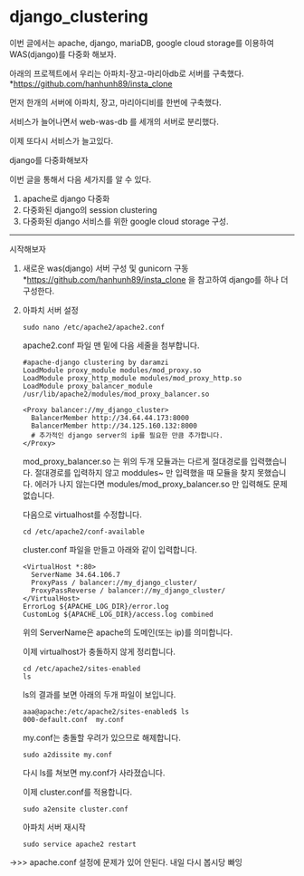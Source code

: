# django_clustering
이번 글에서는
apache, django, mariaDB, google cloud storage를 이용하여 WAS(django)를 다중화 해보자.

아래의 프로젝트에서 우리는 아파치-장고-마리아db로 서버를 구축했다.
*https://github.com/hanhunh89/insta_clone

먼저 한개의 서버에 아파치, 장고, 마리아디비를 한번에 구축했다.

서비스가 늘어나면서 web-was-db 를 세개의 서버로 분리했다.

이제 또다시 서비스가 늘고있다. 

django를 다중화해보자

이번 글을 통해서 다음 세가지를 알 수 있다. 
1. apache로 django 다중화
2. 다중화된 django의 session clustering
3. 다중화된 django 서비스를 위한 google cloud storage 구성.

------------------
시작해보자

1. 새로운 was(django) 서버 구성 및 gunicorn 구동
   *https://github.com/hanhunh89/insta_clone 을 참고하여 django를 하나 더 구성한다.

2. 아파치 서버 설정
   ```
   sudo nano /etc/apache2/apache2.conf
   ```
   apache2.conf 파일 맨 밑에 다음 세줄을 첨부합니다.
   ```
   #apache-django clustering by daramzi
   LoadModule proxy_module modules/mod_proxy.so
   LoadModule proxy_http_module modules/mod_proxy_http.so
   LoadModule proxy_balancer_module /usr/lib/apache2/modules/mod_proxy_balancer.so

   <Proxy balancer://my_django_cluster>
     BalancerMember http://34.64.44.173:8000
     BalancerMember http://34.125.160.132:8000
     # 추가적인 django server의 ip를 필요한 만큼 추가합니다.
   </Proxy>
   ```
   mod_proxy_balancer.so 는 위의 두개 모듈과는 다르게 절대경로를 입력했습니다.
   절대경로를 입력하지 않고 moddules~ 만 입력했을 때 모듈을 찾지 못했습니다.
   에러가 나지 않는다면 modules/mod_proxy_balancer.so 만 입력해도 문제 없습니다.

   다음으로 virtualhost를 수정합니다. 
   ```
   cd /etc/apache2/conf-available
   ```
   cluster.conf 파일을 만들고 아래와 같이 입력합니다.
   ```
   <VirtualHost *:80>
     ServerName 34.64.106.7
     ProxyPass / balancer://my_django_cluster/
     ProxyPassReverse / balancer://my_django_cluster/
   </VirtualHost>
   ErrorLog ${APACHE_LOG_DIR}/error.log
   CustomLog ${APACHE_LOG_DIR}/access.log combined
   ```
   위의 ServerName은 apache의 도메인(또는 ip)를 의미합니다.

   이제 virtualhost가 충돌하지 않게 정리합니다.
   ```
   cd /etc/apache2/sites-enabled
   ls
   ```
   ls의 결과를 보면 아래의 두개 파일이 보입니다.
   ```
   aaa@apache:/etc/apache2/sites-enabled$ ls
   000-default.conf  my.conf
   ```
   my.conf는 충돌할 우려가 있으므로 해제합니다.
   ```
   sudo a2dissite my.conf
   ```
   다시 ls를 쳐보면 my.conf가 사라졌습니다.

   이제 cluster.conf를 적용합니다.
   ```
   sudo a2ensite cluster.conf
   ```

   아파치 서버 재시작
   ```
   sudo service apache2 restart
   ```


->>> apache.conf 설정에 문제가 있어 안된다. 내일 다시 봅시당 빠잉 
   
